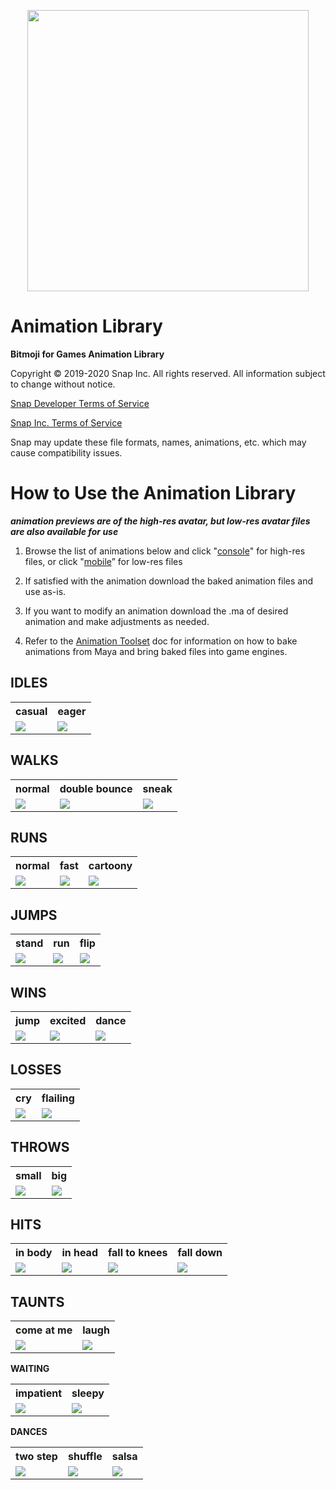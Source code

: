 <p align="center">
<img src="../Shared/Logo.png" width="450"/>
</p>

# Animation Library

**Bitmoji for Games Animation Library**

Copyright © 2019-2020 Snap Inc. All rights reserved. All information subject to change without notice.

[Snap Developer Terms of Service](https://kit.snapchat.com/portal/eula?viewOnly=true)

[Snap Inc. Terms of Service](https://www.bitmoji.com/support/terms.html)

Snap may update these file formats, names, animations, etc. which may cause compatibility issues.

# How to Use the Animation Library

***animation previews are of the high-res avatar, but low-res avatar files are also available for use***

1.  Browse the list of animations below and click "[console](https://github.com/Bitmoji/BitmojiForGames/blob/master/Documentation/AnimationLibrary/Console/)" for high-res files, or click "[mobile](https://github.com/Bitmoji/BitmojiForGames/blob/master/Documentation/AnimationLibrary/Mobile/)” for low-res files

1.  If satisfied with the animation download the baked animation files and use as-is.

1.  If you want to modify an animation download the .ma of desired animation and make adjustments as needed.

1.  Refer to the [Animation Toolset](https://github.com/Bitmoji/BitmojiForGames/blob/master/Documentation/AnimationToolset/README.md) doc for information on how to bake animations from Maya and bring baked files into game engines.

## IDLES

<table align="center">
    <tr>
        <th>casual</th>
        <th>eager</th>
    </tr>
    <tr>
        <td>
            <img src="images/lbr_idle_casual.gif"/>
        </td>
        <td>
            <img src="images/lbr_idle_eager.gif"/>
        </td>
    </tr>
</table>

## WALKS

<table align="center">
    <tr>
        <th>normal</th>
        <th>double bounce</th>
        <th>sneak</th>
    </tr>
    <tr>
        <td>
            <img src="images/lbr_walk_normal.gif"/>
        </td>
        <td>
            <img src="images/lbr_walk_double_bounce.gif"/>
        </td>
        <td>
            <img src="images/lbr_walk_sneak.gif"/>
        </td>
    </tr>
</table>

## RUNS

<table align="center">
    <tr>
        <th>normal</th>
        <th>fast</th>
        <th>cartoony</th>
    </tr>
    <tr>
        <td>
            <img src="images/lbr_run_normal.gif"/>
        </td>
        <td>
            <img src="images/lbr_run_fast.gif"/>
        </td>
        <td>
            <img src="images/lbr_run_cartoony.gif"/>
        </td>
    </tr>
</table>

## JUMPS

<table align="center">
    <tr>
        <th>stand</th>
        <th>run</th>
        <th>flip</th>
    </tr>
    <tr>
        <td>
            <img src="images/lbr_jump_stand.gif"/>
        </td>
        <td>
            <img src="images/lbr_jump_run.gif"/>
        </td>
        <td>
            <img src="images/lbr_jump_flip.gif"/>
        </td>
    </tr>
</table>

## WINS

<table align="center">
    <tr>
        <th>jump</th>
        <th>excited</th>
        <th>dance</th>
    </tr>
    <tr>
        <td>
            <img src="images/lbr_win_jump.gif"/>
        </td>
        <td>
            <img src="images/lbr_win_excited.gif"/>
        </td>
        <td>
            <img src="images/lbr_win_dance.gif"/>
        </td>
    </tr>
</table>

## LOSSES

<table align="center">
    <tr>
        <th>cry</th>
        <th>flailing</th>
    </tr>
    <tr>
        <td>
            <img src="images/lbr_lose_cry.gif"/>
        </td>
        <td>
            <img src="images/lbr_lose_flailing.gif"/>
        </td>
    </tr>
</table>

## THROWS

<table align="center">
    <tr>
        <th>small</th>
        <th>big</th>
    </tr>
    <tr>
        <td>
            <img src="images/lbr_throw_small.gif"/>
        </td>
        <td>
            <img src="images/lbr_throw_big.gif"/>
        </td>
    </tr>
</table>

## HITS

<table align="center">
    <tr>
        <th>in body</th>
        <th>in head</th>
        <th>fall to knees</th>
        <th>fall down</th>
    </tr>
    <tr>
        <td>
            <img src="images/lbr_hit_in_body.gif"/>
        </td>
        <td>
            <img src="images/lbr_hit_in_head.gif"/>
        </td>
        <td>
            <img src="images/lbr_hit_fall_to_knees.gif"/>
        </td>
        <td>
            <img src="images/lbr_hit_fall_down.gif"/>
        </td>
    </tr>
</table>

## TAUNTS

<table align="center">
    <tr>
        <th>come at me</th>
        <th>laugh</th>
    </tr>
    <tr>
        <td>
            <img src="images/lbr_taunt_come_at_me.gif"/>
        </td>
        <td>
            <img src="images/lbr_taunt_laugh.gif"/>
        </td>
    </tr>
</table>

**WAITING**

<table align="center">
    <tr>
        <th>impatient</th>
        <th>sleepy</th>
    </tr>
    <tr>
        <td>
            <img src="images/lbr_wait_impatient.gif"/>
        </td>
        <td>
            <img src="images/lbr_wait_sleepy.gif"/>
        </td>
    </tr>
</table>

**DANCES**

<table align="center">
    <tr>
        <th>two step</th>
        <th>shuffle</th>
        <th>salsa</th>
    </tr>
    <tr>
        <td>
            <img src="images/lbr_dance_two_step.gif"/>
        </td>
        <td>
            <img src="images/lbr_dance_shuffle.gif"/>
        </td>
        <td>
            <img src="images/lbr_dance_salsa.gif"/>
        </td>
    </tr>
</table>
